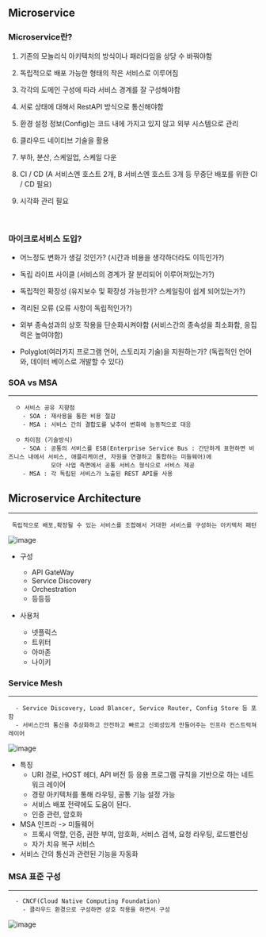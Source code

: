 ## Microservice

### Microservice란?
  1. 기존의 모놀리식 아키텍처의 방식이나 패러다임을 상당 수 바꿔야함
  2. 독립적으로 배포 가능한 형태의 작은 서비스로 이루어짐
  3. 각각의 도메인 구성에 따라 서비스 경계를 잘 구성해야함


  5. 서로 상태에 대해서 RestAPI 방식으로 통신해야함
  6. 환경 설정 정보(Config)는 코드 내에 가지고 있지 않고 외부 시스템으로 관리
  7. 클라우드 네이티브 기술을 활용


  9. 부하, 분산, 스케일업, 스케일 다운
  10. CI / CD (A 서비스엔 호스트 2개, B 서비스엔 호스트 3개 등 무중단 배포를 위한 CI / CD 필요)
  11. 시각화 관리 필요
<br/>

### 마이크로서비스 도입?
  + 어느정도 변화가 생길 것인가? (시간과 비용을 생각하더라도 이득인가?)

  + 독립 라이프 사이클 (서비스의 경계가 잘 분리되어 이루어져있는가?)
  
  + 독립적인 확장성 (유지보수 및 확장성 가능한가? 스케일링이 쉽게 되어있는가?)
  + 격리된 오류 (오류 사항이 독립적인가?)
  + 외부 종속성과의 상호 작용을 단순화시켜야함 (서비스간의 종속성을 최소화함, 응집력은 높여야함)
  + Polyglot(여러가지 프로그램 언어, 스토리지 기술)을 지원하는가? (독립적인 언어와, 데이터 베이스로 개발할 수 있다)


### SOA vs MSA
-----
```
  ㅇ 서비스 공유 지향점
    - SOA : 재사용을 통한 비용 절감
    - MSA : 서비스 간의 결합도를 낮추어 변화에 능동적으로 대응
    
  ㅇ 차이점 (기술방식)
    - SOA : 공통의 서비스를 ESB(Enterprise Service Bus : 간단하게 표현하면 비즈니스 내에서 서비스, 애플리케이션, 자원을 연결하고 통합하는 미들웨어)에 
            모아 사업 측면에서 공통 서비스 형식으로 서비스 제공
    - MSA : 각 독립된 서비스가 노출된 REST API를 사용
```

## Microservice Architecture
------
```
 독립적으로 배포,확장될 수 있는 서비스를 조합해서 거대한 서비스를 구성하는 아키텍처 패턴
```
![image](https://user-images.githubusercontent.com/76584547/120504000-baeaed80-c3fe-11eb-9061-b8c585b4ca1d.png)

+ 구성
  + API GateWay
  + Service Discovery
  + Orchestration
  + 등등등
  
+ 사용처
  + 넷플릭스
  + 트위터
  + 아마존
  + 나이키

### Service Mesh
---
```
  - Service Discovery, Load Blancer, Service Router, Config Store 등 포함
  - 서비스간의 통신을 추상화하고 안전하고 빠르고 신뢰성있게 만들어주는 인프라 컨스트럭쳐 레이어 
```
![image](https://user-images.githubusercontent.com/76584547/120504194-e7066e80-c3fe-11eb-9d59-9676be163c18.png)
+ 특징
  + URI 경로, HOST 헤더, API 버전 등 응용 프로그램 규칙을 기반으로 하는 네트워크 레이어
  + 경량 아키텍처를 통해 라우팅, 공통 기능 설정 가능
  + 서비스 배포 전략에도 도움이 된다.
  + 인증 관련, 암호화
+ MSA 인프라 -> 미들웨어
  + 프록시 역할, 인증, 권한 부여, 암호화, 서비스 검색, 요청 라우팅, 로드밸런싱
  + 자가 치유 복구 서비스
+ 서비스 간의 통신과 관련된 기능을 자동화 


### MSA 표준 구성
------
```
  - CNCF(Cloud Native Computing Foundation)
    - 클라우드 환경으로 구성하면 상호 작용을 하면서 구성
```
![image](https://user-images.githubusercontent.com/76584547/120507642-f33ffb00-c401-11eb-994b-155b8d330daa.png)
